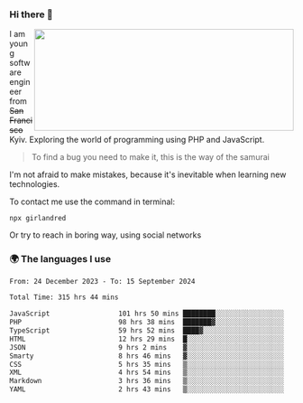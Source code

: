 ### Hi there 👋  

<img align='right' src="https://github-readme-stats.vercel.app/api?username=girlandred&count_private=true&show_icons=true&include_all_commits=true&hide_rank=true&hide_title=true&theme=buefy&card_width=300" width=460 height=180>


I am young software engineer from ~~San Francisco~~ Kyiv. Exploring the world of programming using PHP and JavaScript.


> To find a bug you need to make it, this is the way of the samurai



I'm not afraid to make mistakes, because it's inevitable when learning new technologies.

To contact me use the command in terminal:

```
npx girlandred
```

Or try to reach in boring way, using social networks


### 🌍 The languages I use

<!--START_SECTION:waka-->

```txt
From: 24 December 2023 - To: 15 September 2024

Total Time: 315 hrs 44 mins

JavaScript                 101 hrs 50 mins ████████░░░░░░░░░░░░░░░░░   32.25 %
PHP                        98 hrs 38 mins  ███████▓░░░░░░░░░░░░░░░░░   31.24 %
TypeScript                 59 hrs 52 mins  ████▓░░░░░░░░░░░░░░░░░░░░   18.96 %
HTML                       12 hrs 29 mins  █░░░░░░░░░░░░░░░░░░░░░░░░   03.96 %
JSON                       9 hrs 2 mins    ▓░░░░░░░░░░░░░░░░░░░░░░░░   02.87 %
Smarty                     8 hrs 46 mins   ▓░░░░░░░░░░░░░░░░░░░░░░░░   02.78 %
CSS                        5 hrs 35 mins   ▒░░░░░░░░░░░░░░░░░░░░░░░░   01.77 %
XML                        4 hrs 54 mins   ▒░░░░░░░░░░░░░░░░░░░░░░░░   01.56 %
Markdown                   3 hrs 36 mins   ▒░░░░░░░░░░░░░░░░░░░░░░░░   01.14 %
YAML                       2 hrs 43 mins   ▒░░░░░░░░░░░░░░░░░░░░░░░░   00.86 %
```

<!--END_SECTION:waka-->
